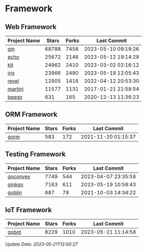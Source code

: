 # Framework

## Web Framework
| Project Name | Stars | Forks | Last Commit |
| ------------ | ----- | ----- | ----------- |
| [gin](https://github.com/gin-gonic/gin) | 68788 | 7458 | 2023-05-10 09:19:26 |
| [echo](https://github.com/labstack/echo) | 25672 | 2146 | 2023-05-12 19:14:29 |
| [kit](https://github.com/go-kit/kit) | 24962 | 2410 | 2023-03-02 02:16:12 |
| [iris](https://github.com/kataras/iris) | 23966 | 2480 | 2023-05-19 12:05:43 |
| [revel](https://github.com/revel/revel) | 12905 | 1416 | 2022-04-12 20:53:30 |
| [martini](https://github.com/go-martini/martini) | 11577 | 1131 | 2017-01-21 21:58:54 |
| [beego](https://github.com/astaxie/beego) | 631 | 165 | 2020-12-13 11:36:23 |

## ORM Framework
| Project Name | Stars | Forks | Last Commit |
| ------------ | ----- | ----- | ----------- |
| [gorm](https://github.com/jinzhu/gorm) | 583 | 172 | 2021-11-20 01:15:37 |

## Testing Framework
| Project Name | Stars | Forks | Last Commit |
| ------------ | ----- | ----- | ----------- |
| [goconvey](https://github.com/smartystreets/goconvey) | 7749 | 544 | 2023-04-07 23:35:58 |
| [ginkgo](https://github.com/onsi/ginkgo) | 7163 | 611 | 2023-05-19 10:58:43 |
| [goblin](https://github.com/franela/goblin) | 887 | 78 | 2021-10-03 14:34:22 |

## IoT Framework
| Project Name | Stars | Forks | Last Commit |
| ------------ | ----- | ----- | ----------- |
| [gobot](https://github.com/hybridgroup/gobot) | 8229 | 1010 | 2023-05-21 11:14:58 |

*Update Date: 2023-05-21T12:00:27*
